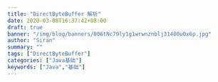 ```yaml
---
title: "DirectByteBuffer 解析"
date: 2020-03-08T16:37:42+08:00
draft: true
banner: "/img/blog/banners/006tNc79ly1g1wrwnznblj31400u0x6p.jpg"
author: "Siran"
summary: ""
tags: ["DirectByteBuffer"]
categories: ["Java基础"]
keywords: ["Java","基础"]
---
```

